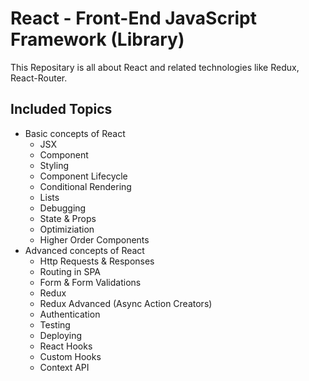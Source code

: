 # React - Front-End JavaScript Framework (Library)

This Repositary is all about React and related technologies like Redux, React-Router.

## Included Topics

-   Basic concepts of React
    -   JSX
    -   Component
    -   Styling
    -   Component Lifecycle
    -   Conditional Rendering
    -   Lists
    -   Debugging
    -   State & Props
    -   Optimiziation
    -   Higher Order Components
-   Advanced concepts of React
    -   Http Requests & Responses
    -   Routing in SPA
    -   Form & Form Validations
    -   Redux
    -   Redux Advanced (Async Action Creators)
    -   Authentication
    -   Testing
    -   Deploying
    -   React Hooks
    -   Custom Hooks
    -   Context API
